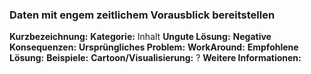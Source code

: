 ### Daten mit engem zeitlichem Vorausblick bereitstellen
**Kurzbezeichnung:**
**Kategorie:** Inhalt
**Ungute Lösung:**
**Negative Konsequenzen:**
**Ursprüngliches Problem:**
**WorkAround:** 
**Empfohlene Lösung:**
**Beispiele:**
**Cartoon/Visualisierung:** ?
**Weitere Informationen:**